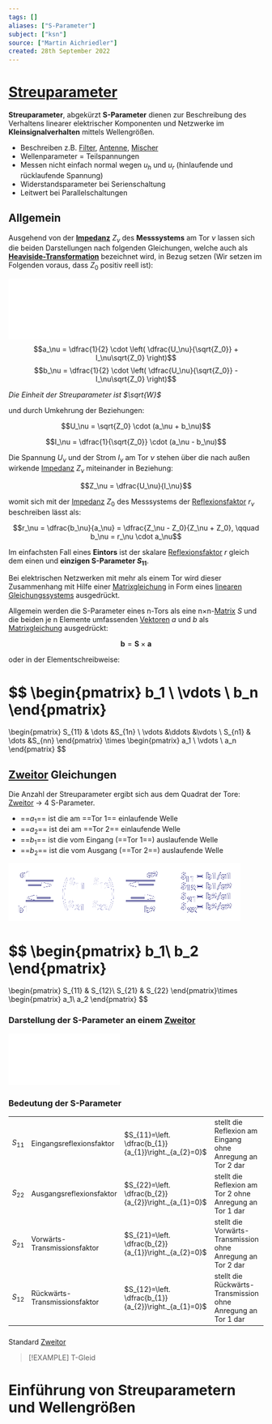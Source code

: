 ```yaml
---
tags: []
aliases: ["S-Parameter"]
subject: ["ksn"]
source: ["Martin Aichriedler"]
created: 28th September 2022
---
```


# [Streuparameter](https://de.wikipedia.org/wiki/Streuparameter)

**Streuparameter**, abgekürzt **S-Parameter** dienen zur Beschreibung des Verhaltens linearer elektrischer Komponenten und Netzwerke im **Kleinsignalverhalten** mittels Wellengrößen.

- Beschreiben z.B. [Filter](../Hardwareentwicklung/Filter.md), [Antenne](Antenne.md), [Mischer](Mischer.md)
- Wellenparameter = Teilspannungen 
- Messen nicht einfach normal wegen $u_{h}$ und $u_{r}$ (hinlaufende und rücklaufende Spannung)
- Widerstandsparameter bei Serienschaltung
- Leitwert bei Parallelschaltungen

## Allgemein

Ausgehend von der **[Impedanz](../Elektrodynamik/Impedanz.md)** $Z_\nu$ des **Messsystems** am Tor $\nu$ lassen sich die beiden Darstellungen nach folgenden Gleichungen, welche auch als **[Heaviside-Transformation](../Mathe/mathe%20(4)/Einheitssprungfunktion.md)** bezeichnet wird, in Bezug setzen (Wir setzen im Folgenden voraus, dass $Z_0$ positiv reell ist):

![Eintor](assets/Eintor.png)$$a_\nu = \dfrac{1}{2} \cdot \left( \dfrac{U_\nu}{\sqrt{Z_0}} + I_\nu\sqrt{Z_0} \right)$$$$b_\nu = \dfrac{1}{2} \cdot \left( \dfrac{U_\nu}{\sqrt{Z_0}} - I_\nu\sqrt{Z_0} \right)$$
  
*Die Einheit der Streuparameter ist $\sqrt{W}$*

und durch Umkehrung der Beziehungen:  

$$U_\nu = \sqrt{Z_0} \cdot (a_\nu + b_\nu)$$

$$I_\nu = \dfrac{1}{\sqrt{Z_0}} \cdot (a_\nu - b_\nu)$$

Die Spannung $U_\nu$ und der Strom $I_{\nu}$ am Tor $\nu$ stehen über die nach außen wirkende [Impedanz](../Elektrodynamik/Impedanz.md) $Z_\nu$ miteinander in Beziehung:  

$$Z_\nu = \dfrac{U_\nu}{I_\nu}$$

womit sich mit der [Impedanz](../Elektrodynamik/Impedanz.md) $Z_{0}$ des Messsystems der [Reflexionsfaktor](Reflexionsfaktor.md) $r_{\nu}$ beschreiben lässt als:  

$$r_\nu = \dfrac{b_\nu}{a_\nu} = \dfrac{Z_\nu - Z_0}{Z_\nu + Z_0}, \qquad b_\nu = r_\nu \cdot a_\nu$$

Im einfachsten Fall eines **Eintors** ist der skalare [Reflexionsfaktor](Reflexionsfaktor.md) $r$ gleich dem einen und **einzigen S-Parameter $S_{11}$**.

Bei elektrischen Netzwerken mit mehr als einem Tor wird dieser Zusammenhang mit Hilfe einer [Matrixgleichung](../Mathe/mathe%20(4)/Matrix.md) in Form eines [linearen Gleichungssystems](Lineares%20Gleichungssystem) ausgedrückt.

Allgemein werden die S-Parameter eines n-Tors als eine n×n-[Matrix](../Mathe/mathe%20(4)/Matrix.md) $S$ und die beiden je n Elemente umfassenden [Vektoren](../Mathe/mathe%20(3)/Vektor.md) $a$ und $b$ als [Matrixgleichung](../Mathe/mathe%20(4)/Matrix.md) ausgedrückt:

$$\mathbf{b} = \mathbf{S} \times \mathbf{a}$$

oder in der Elementschreibweise:

$$
\begin{pmatrix}
    b_1    \\
    \vdots \\
    b_n
\end{pmatrix}
=
\begin{pmatrix}
    S_{11} & \dots &S_{1n} \\
    \vdots &\ddots &\vdots \\
    S_{n1} & \dots &S_{nn}
\end{pmatrix}
\times
\begin{pmatrix}
    a_1    \\
    \vdots \\
    a_n
\end{pmatrix}
$$

## [Zweitor](Zweitor.md) Gleichungen

Die Anzahl der Streuparameter ergibt sich aus dem Quadrat der Tore: [Zweitor](Zweitor.md) -> 4 S-Parameter.

- ==$a_{1}$== ist die am ==Tor 1== einlaufende Welle
- ==$a_{2}$== ist dei am ==Tor 2== einlaufende Welle
- ==$b_{1}$== ist die vom Eingang (==Tor 1==) auslaufende Welle
- ==$b_{2}$== ist die vom Ausgang (==Tor 2==) auslaufende Welle
  
![MGL-Zweitor](assets/MGL-Zweitor.png)

$$
\begin{pmatrix}
     b_1\\
     b_2
\end{pmatrix}
=
\begin{pmatrix}
    S_{11} & S_{12}\\
    S_{21} & S_{22}
\end{pmatrix}\times
\begin{pmatrix}
     a_1\\
     a_2
\end{pmatrix}
$$

### Darstellung der S-Parameter an einem [Zweitor](Zweitor.md)

![Zweitor](assets/Zweitor.png)

### Bedeutung der S-Parameter

|          |                               |                                                       |                                                              |
| -------- | ----------------------------- | ----------------------------------------------------- | ------------------------------------------------------------ |
| $S_{11}$ | Eingangsreflexionsfaktor      | $S_{11}=\left. \dfrac{b_{1}}{a_{1}}\right._{a_{2}=0}$ | stellt die Reflexion am Eingang ohne Anregung an Tor 2 dar   |
| $S_{22}$ | Ausgangsreflexionsfaktor      | $S_{22}=\left. \dfrac{b_{2}}{a_{2}}\right._{a_{1}=0}$ | stellt die Reflexion am Tor 2 ohne Anregung an Tor 1 dar     |
| $S_{21}$ | Vorwärts-Transmissionsfaktor  | $S_{21}=\left. \dfrac{b_{2}}{a_{1}}\right._{a_{2}=0}$ | stellt die Vorwärts-Transmission ohne Anregung an Tor 2 dar  |
| $S_{12}$ | Rückwärts-Transmissionsfaktor | $S_{12}=\left. \dfrac{b_{1}}{a_{2}}\right._{a_{1}=0}$ | stellt die Rückwärts-Transmission ohne Anregung an Tor 1 dar | 

### [](../Hardwareentwicklung/Kettenmatrix.md#Impedanz%20Matrixrechnung%20Matrix|Impedanz%20Matrix)

Standard [Zweitor](Zweitor.md)

> [!EXAMPLE] T-Gleid

### [](../Hardwareentwicklung/Kettenmatrix.md#Admittanz%20Matrixrechnung%20Matrix|Admittanz%20Matrix)

# Einführung von Streuparametern und Wellengrößen